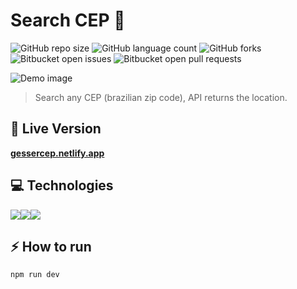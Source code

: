 # Search CEP 🔎

![GitHub repo size](https://img.shields.io/github/repo-size/matheusgesser/searchCEP?style=for-the-badge)
![GitHub language count](https://img.shields.io/github/languages/count/matheusgesser/searchCEP?style=for-the-badge)
![GitHub forks](https://img.shields.io/github/forks/matheusgesser/searchCEP?style=for-the-badge)
![Bitbucket open issues](https://img.shields.io/bitbucket/issues/matheusgesser/searchCEP?style=for-the-badge)
![Bitbucket open pull requests](https://img.shields.io/bitbucket/pr-raw/matheusgesser/searchCEP?style=for-the-badge)

<img src="https://i.imgur.com/FOB1mTO.png" alt="Demo image">

> Search any CEP (brazilian zip code), API returns the location.

## 🔴 **Live Version**

**<a href="https://gessercep.netlify.app/" target='_blank'>gessercep.netlify.app</a>**

## 💻 **Technologies**

<img src='https://img.shields.io/badge/HTML5-E34F26?style=for-the-badge&logo=html5&logoColor=white'/><img src='https://img.shields.io/badge/CSS3-1572B6?style=for-the-badge&logo=css3&logoColor=white' /><img src='https://img.shields.io/badge/JavaScript-F7DF1E?style=for-the-badge&logo=javascript&logoColor=black' />

## ⚡ **How to run**

```bash
npm run dev
```
